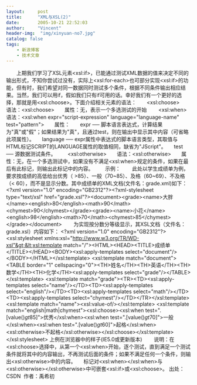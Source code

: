 ```yaml
---
layout:     post
title:      "XML与XSL(2)"
date:       2005-10-21 22:52:03
author:     "Vincent"
header-img:  "img/xinyuan-no7.jpg"
catalog: false
tags:
    - 新浪博客
    - 技术文章
---
```




　　上期我们学习了XSL元素&lt;xsl:if&gt;，已能通过测试XML数据的值来决定不同的输出形式，不知你尝试过没有，实际上&lt;xsl:for-each&gt;也可部分实现&lt;xsl:if&gt;的功能，但有时，我们希望对同一数据同时测试多个条件，根据不同条件输出相应结果。当然，我们可以用if，假如我们只有if可用的话。幸好我们有一个更好的选择，那就是用&lt;xsl:choose&gt;。下面介绍相关元素的语法：　　&lt;xsl:choose&gt;　　语法：&lt;xsl:choose&gt;　　属性：无，表示一个多选测试的开始
　　&lt;xsl:when&gt;　　语法：&lt;xsl:when expr="script-expression" language="language-name" test="pattern"&gt;　　属性：　　expr ── 脚本语言表达式，计算结果为"真"或"假"；如果结果为"真"，且通过test，则在输出中显示其中内容（可省略此项属性）。　　language ── expr属性中表达式的脚本语言类型，其取值与HTML标记SCRIPT的LANGUAGE属性的取值相同，缺省为"JScript"。　　test ── 源数据测试条件。
　　&lt;xsl:otherwise&gt;　　语法：&lt;xsl:otherwise&gt;　　属性：无，在一个多选测试中，如果没有不满足&lt;xsl:when&gt;规定的条件，如果在最后有此标记，则输出此标记中的内容。
　　示例：
　　此处以学生成绩单为例，要求按成绩的高低给出优秀（ &gt;85）、一般（70~85）、及格（60~69）、不及格（&lt; 60），而不是显示分数。其中成绩单的XML文档(文件名：grade.xml)如下：&lt;?xml version="1.0" encoding="GB2312"?&gt;&lt;?xml-stylesheet type="text/xsl" href="grade.xsl"?&gt;&lt;document&gt;&lt;grade&gt;&lt;name&gt;大胖&lt;/name&gt;&lt;english&gt;80&lt;/english&gt;&lt;math&gt;90&lt;/math&gt;&lt;chymest&gt;90&lt;/chymest&gt;&lt;/grade&gt;&lt;grade&gt;&lt;name&gt;小花&lt;/name&gt;&lt;english&gt;98&lt;/english&gt;&lt;math&gt;70&lt;/math&gt;&lt;chymest&gt;85&lt;/chymest&gt;&lt;/grade&gt;&lt;/document&gt;
　　为实现按分数分等级显示，其XSL文档（文件名：grade.xsl）内容如下：
&lt;?xml version="1.0" encoding="GB2312"?&gt;&lt;xsl:stylesheet xmlns:xsl="http://www.w3.org/TR/WD-xsl"&gt;&lt;xsl:template match="/"&gt;&lt;HTML&gt;&lt;HEAD&gt;&lt;TITLE&gt;成绩单&lt;/TITLE&gt;&lt;/HEAD&gt;&lt;BODY&gt;&lt;xsl:apply-templates select="document"/&gt;&lt;/BODY&gt;&lt;/HTML&gt;&lt;/xsl:template&gt;
&lt;xsl:template match="document"&gt;&lt;TABLE border="1" cellspacing="0"&gt;&lt;TH&gt;姓名&lt;/TH&gt;&lt;TH&gt;英语&lt;/TH&gt;&lt;TH&gt;数学&lt;/TH&gt;&lt;TH&gt;化学&lt;/TH&gt;&lt;xsl:apply-templates select="grade"/&gt;&lt;/TABLE&gt;&lt;/xsl:template&gt;
&lt;xsl:template match="grade"&gt;&lt;TR&gt;&lt;TD&gt;&lt;xsl:apply-templates select="name"/&gt;&lt;/TD&gt;&lt;TD&gt;&lt;xsl:apply-templates select="english"/&gt;&lt;/TD&gt;&lt;TD&gt;&lt;xsl:apply-templates select="math"/&gt;&lt;/TD&gt;&lt;TD&gt;&lt;xsl:apply-templates select="chymest"/&gt;&lt;/TD&gt;&lt;/TR&gt;&lt;/xsl:template&gt;
&lt;xsl:template match="name"&gt;&lt;xsl:value-of/&gt;&lt;/xsl:template&gt;
&lt;xsl:template match="english|math|chymest"&gt;&lt;xsl:choose&gt;&lt;xsl:when test=".[value()$gt$85]"&gt;优秀&lt;/xsl:when&gt;&lt;xsl:when test=".[value()$gt$70]"&gt;一般&lt;/xsl:when&gt;&lt;xsl:when test=".[value()$gt$60]"&gt;起格&lt;/xsl:when&gt;&lt;xsl:otherwise&gt;不起格&lt;/xsl:otherwise&gt;&lt;/xsl:choose&gt;&lt;/xsl:template&gt;
&lt;/xsl:stylesheet&gt;
上例在浏览器中的样子(IE5.0或更新版本)
　　说明：在&lt;xsl:choose&gt;选择中，从第一个&lt;xsl:when&gt;开始，逐个测试，直到满足一个测试条件就将其中的内容输出，不再测试后面的条件；如果不满足任何一个条件，则输出&lt;xsl:otherwise&gt;中的内容。　　标记对&lt;xsl:when&gt;&lt;/xsl:when&gt;与&lt;xsl:otherwise&gt;&lt;/xsl:otherwise&gt;中可嵌套&lt;xsl:if&gt;或&lt;xsl:choose&gt;。
出处：CSDN  作者：禹希初 



